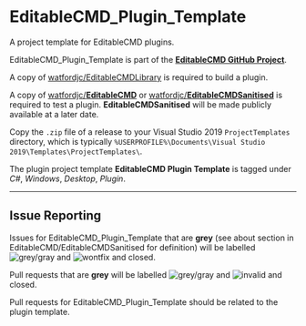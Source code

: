 # EditableCMD_Plugin_Template
A project template for EditableCMD plugins.

EditableCMD_Plugin_Template is part of the [**EditableCMD GitHub Project**](https://github.com/users/watfordjc/projects/3).

A copy of [watfordjc/EditableCMDLibrary](https://github.com/watfordjc/EditableCMDLibrary) is required to build a plugin.

A copy of [watfordjc/**EditableCMD**](https://github.com/watfordjc/EditableCMD) or [watfordjc/**EditableCMDSanitised**](https://github.com/watfordjc/EditableCMDSanitised) is required to test a plugin. **EditableCMDSanitised** will be made publicly available at a later date.

Copy the ```.zip``` file of a release to your Visual Studio 2019 ```ProjectTemplates``` directory, which is typically ```%USERPROFILE%\Documents\Visual Studio 2019\Templates\ProjectTemplates\```.

The plugin project template **EditableCMD Plugin Template** is tagged under *C#*, *Windows*, *Desktop*, *Plugin*.

---

## Issue Reporting

Issues for EditableCMD_Plugin_Template that are **grey** (see about section in EditableCMD/EditableCMDSanitised for definition) will be labelled ![grey/gray](https://img.shields.io/static/v1?label=&message=grey%2Fgray&color=%23666666) and ![wontfix](https://img.shields.io/static/v1?label=&message=wontfix&color=%23ffffff) and closed.

Pull requests that are **grey** will be labelled ![grey/gray](https://img.shields.io/static/v1?label=&message=grey%2Fgray&color=%23666666) and ![invalid](https://img.shields.io/static/v1?label=&message=invalid&color=%23e4e669) and closed.

Pull requests for EditableCMD_Plugin_Template should be related to the plugin template.
